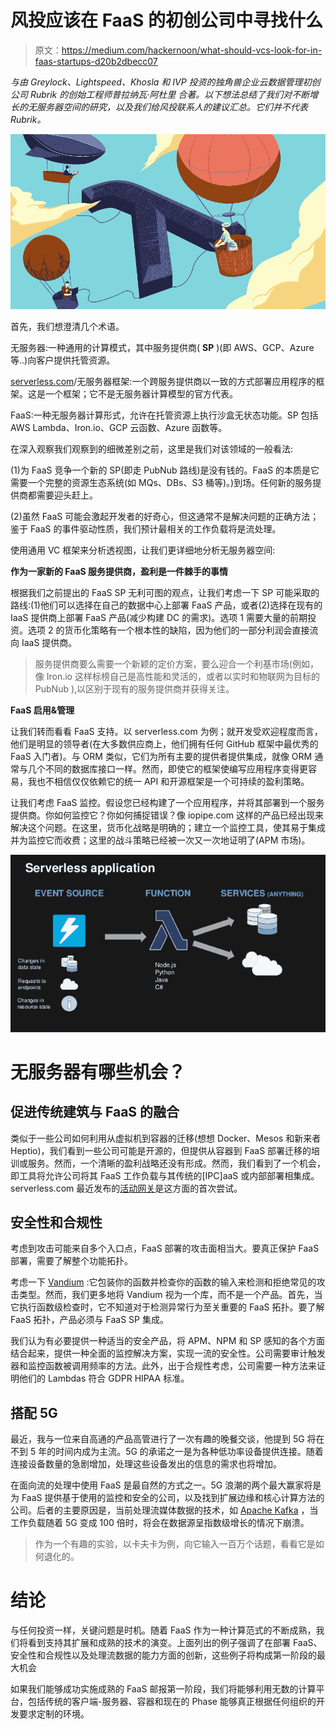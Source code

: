 # 风投应该在 FaaS 的初创公司中寻找什么

> 原文：<https://medium.com/hackernoon/what-should-vcs-look-for-in-faas-startups-d20b2dbecc07>

*与由 Greylock、Lightspeed、Khosla 和 IVP 投资的独角兽企业云数据管理初创公司 Rubrik 的创始工程师普拉纳瓦·阿杜里* *合著。以下想法总结了我们对不断增长的无服务器空间的研究，以及我们给风投联系人的建议汇总。它们并不代表 Rubrik。*

![](img/3db74e636c9eb87cc38134e928589a50.png)

首先，我们想澄清几个术语。

无服务器:一种通用的计算模式，其中服务提供商( **SP** )(即 AWS、GCP、Azure 等..)向客户提供托管资源。

[serverless.com](https://serverless.com/learn)/无服务器框架:一个跨服务提供商以一致的方式部署应用程序的框架。这是一个框架；它不是无服务器计算模型的官方代表。

FaaS:一种无服务器计算形式，允许在托管资源上执行沙盒无状态功能。SP 包括 AWS Lambda、Iron.io、GCP 云函数、Azure 函数等。

在深入观察我们观察到的细微差别之前，这里是我们对该领域的一般看法:

(1)为 FaaS 竞争一个新的 SP(即走 PubNub 路线)是没有钱的。FaaS 的本质是它需要一个完整的资源生态系统(如 MQs、DBs、S3 桶等)。)到场。任何新的服务提供商都需要迎头赶上。

(2)虽然 FaaS 可能会激起开发者的好奇心，但这通常不是解决问题的正确方法；鉴于 FaaS 的事件驱动性质，我们预计最相关的工作负载将是流处理。

使用通用 VC 框架来分析透视图，让我们更详细地分析无服务器空间:

**作为一家新的 FaaS 服务提供商，盈利是一件棘手的事情**

根据我们之前提出的 FaaS SP 无利可图的观点，让我们考虑一下 SP 可能采取的路线:(1)他们可以选择在自己的数据中心上部署 FaaS 产品，或者(2)选择在现有的 IaaS 提供商上部署 FaaS 产品(减少构建 DC 的需求)。选项 1 需要大量的前期投资。选项 2 的货币化策略有一个根本性的缺陷，因为他们的一部分利润会直接流向 IaaS 提供商。

> 服务提供商要么需要一个新颖的定价方案，要么迎合一个利基市场(例如，像 Iron.io 这样标榜自己是高性能和灵活的，或者以实时和物联网为目标的 PubNub ),以区别于现有的服务提供商并获得关注。

**FaaS 启用&管理**

让我们转而看看 FaaS 支持。以 serverless.com 为例；就开发受欢迎程度而言，他们是明显的领导者(在大多数供应商上，他们拥有任何 GitHub 框架中最优秀的 FaaS 入门者)。与 ORM 类似，它们为所有主要的提供者提供集成，就像 ORM 通常与几个不同的数据库接口一样。然而，即使它的框架使编写应用程序变得更容易，我也不相信仅仅依赖它的统一 API 和开源框架是一个可持续的盈利策略。

让我们考虑 FaaS 监控。假设您已经构建了一个应用程序，并将其部署到一个服务提供商。你如何监控它？你如何捕捉错误？像 iopipe.com 这样的产品已经出现来解决这个问题。在这里，货币化战略是明确的；建立一个监控工具，使其易于集成并为监控它而收费；这里的战斗策略已经被一次又一次地证明了(APM 市场)。

![](img/74caf7cb5ad824fbce86f8a2042733d9.png)

# 无服务器有哪些机会？

## 促进传统建筑与 FaaS 的融合

类似于一些公司如何利用从虚拟机到容器的迁移(想想 Docker、Mesos 和新来者 Heptio)，我们看到一些公司可能是开源的，但提供从容器到 FaaS 部署迁移的培训或服务。然而，一个清晰的盈利战略还没有形成。然而，我们看到了一个机会，即工具将允许公司将其 FaaS 工作负载与其传统的[IPC]aaS 或内部部署相集成。serverless.com 最近发布的[活动网关](https://serverless.com/event-gateway/enterprise)是这方面的首次尝试。

## 安全性和合规性

考虑到攻击可能来自多个入口点，FaaS 部署的攻击面相当大。要真正保护 FaaS 部署，需要了解整个功能拓扑。

考虑一下 [Vandium](http://vandium.io) :它包装你的函数并检查你的函数的输入来检测和拒绝常见的攻击类型。然而，我们更多地将 Vandium 视为一个库，而不是一个产品。首先，当它执行函数级检查时，它不知道对于检测异常行为至关重要的 FaaS 拓扑。要了解 FaaS 拓扑，产品必须与 FaaS SP 集成。

我们认为有必要提供一种适当的安全产品，将 APM、NPM 和 SP 感知的各个方面结合起来，提供一种全面的监控解决方案，实现一流的安全性。公司需要审计触发器和监控函数被调用频率的方法。此外，出于合规性考虑，公司需要一种方法来证明他们的 Lambdas 符合 GDPR HIPAA 标准。

## 搭配 5G

最近，我与一位来自高通的产品高管进行了一次有趣的晚餐交谈，他提到 5G 将在不到 5 年的时间内成为主流。5G 的承诺之一是为各种低功率设备提供连接。随着连接设备数量的急剧增加，处理这些设备发出的信息的需求也将增加。

在面向流的处理中使用 FaaS 是最自然的方式之一。5G 浪潮的两个最大赢家将是为 FaaS 提供基于使用的监控和安全的公司，以及找到扩展边缘和核心计算方法的公司。后者的主要原因是，当前处理流媒体数据的技术，如 [Apache Kafka](https://kafka.apache.org/) ，当工作负载随着 5G 变成 100 倍时，将会在数据源呈指数级增长的情况下崩溃。

> 作为一个有趣的实验，以卡夫卡为例，向它输入一百万个话题，看看它是如何退化的。

# 结论

与任何投资一样，关键问题是时机。随着 FaaS 作为一种计算范式的不断成熟，我们将看到支持其扩展和成熟的技术的演变。上面列出的例子强调了在部署 FaaS、安全性和合规性以及处理流数据的能力方面的创新，这些例子将构成第一阶段的最大机会

如果我们能够成功实施成熟的 FaaS 邮报第一阶段，我们将能够利用无数的计算平台，包括传统的客户端-服务器、容器和现在的 Phase 能够真正根据任何组织的开发要求定制的环境。